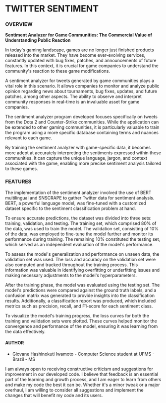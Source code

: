 # TWITTER SENTIMENT

### **OVERVIEW**

**Sentiment Analyzer for Game Communities: The Commercial Value of Understanding Public Reaction**

In today's gaming landscape, games are no longer just finished products released into the market. They have become ever-evolving services, constantly updated with bug fixes, patches, and announcements of future features. In this context, it is crucial for game companies to understand the community's reaction to these game modifications.

A sentiment analyzer for tweets generated by game communities plays a vital role in this scenario. It allows companies to monitor and analyze public opinion regarding news about tournaments, bug fixes, updates, and future patches, among other aspects. The ability to observe and interpret community responses in real-time is an invaluable asset for game companies.

The sentiment analyzer program developed focuses specifically on tweets from the Dota 2 and Counter-Strike communities. While the application can be extended to other gaming communities, it is particularly valuable to train the program using a more specific database containing terms and nuances relevant to each game.

By training the sentiment analyzer with game-specific data, it becomes more adept at accurately interpreting the sentiments expressed within these communities. It can capture the unique language, jargon, and context associated with the game, enabling more precise sentiment analysis tailored to these games.

### **FEATURES**

The implementation of the sentiment analyzer involved the use of BERT multilingual and SNSCRAPE to gather Twitter data for sentiment analysis. BERT, a powerful language model, was fine-tuned with a customized dataset specific to the sentiment classification problem at hand.

To ensure accurate predictions, the dataset was divided into three sets: training, validation, and testing. The training set, which comprised 80% of the data, was used to train the model. The validation set, consisting of 10% of the data, was employed to fine-tune the model further and monitor its performance during training. The remaining 10% constituted the testing set, which served as an independent evaluation of the model's performance.

To assess the model's generalization and performance on unseen data, the validation set was used. The loss and accuracy on the validation set were also computed and tracked throughout the training process. This information was valuable in identifying overfitting or underfitting issues and making necessary adjustments to the model's hyperparameters.

After the training phase, the model was evaluated using the testing set. The model's predictions were compared against the ground truth labels, and a confusion matrix was generated to provide insights into the classification results. Additionally, a classification report was produced, which included metrics such as precision, recall, and F1-score for each sentiment class.

To visualize the model's training progress, the loss curves for both the training and validation sets were plotted. These curves helped monitor the convergence and performance of the model, ensuring it was learning from the data effectively.

#### **AUTHOR**

- Giovane Hashinokuti Iwamoto - Computer Science student at UFMS - Brazil - MS

I am always open to receiving constructive criticism and suggestions for improvement in our developed code. I believe that feedback is an essential part of the learning and growth process, and I am eager to learn from others and make my code the best it can be. Whether it's a minor tweak or a major overhaul, I am willing to consider all suggestions and implement the changes that will benefit my code and its users.
